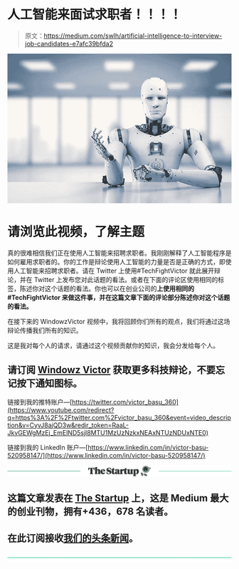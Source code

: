 # 人工智能来面试求职者！！！！

> 原文：<https://medium.com/swlh/artificial-intelligence-to-interview-job-candidates-e7afc39bfda2>

![](img/acb545c360c607b171576c3c672ad088.png)

# **请浏览此视频，了解主题**

真的很难相信我们正在使用人工智能来招聘求职者。我刚刚解释了人工智能程序是如何雇用求职者的。你的工作是辩论使用人工智能的力量是否是正确的方式，即使用人工智能来招聘求职者。请在 Twitter 上使用#TechFightVictor 就此展开辩论，并在 Twitter 上发布您对此话题的看法。或者在下面的评论区使用相同的标签，陈述你对这个话题的看法。你也可以在创业公司的**上使用相同的#TechFightVictor 来做这件事，并在这篇文章下面的评论部分陈述你对这个话题的看法。**

在接下来的 WindowzVictor 视频中，我将回顾你们所有的观点，我们将通过这场辩论传播我们所有的知识。

这是我对每个人的请求，请通过这个视频贡献你的知识，我会分发给每个人。

## 请订阅 [Windowz Victor](https://www.youtube.com/channel/UCKhvc4x_TQdSt14VosalIlg) 获取更多科技辩论，不要忘记按下通知图标。

链接到我的推特账户—[https://twitter.com/victor_basu_360](https://www.youtube.com/redirect?q=https%3A%2F%2Ftwitter.com%2Fvictor_basu_360&event=video_description&v=CyvJ8ajQD3w&redir_token=RaaL-JkvGEWgMzEj_EmElND5sjl8MTU1MzUzNzkxNEAxNTUzNDUxNTE0)

链接到我的 LinkedIn 账户—[https://www.linkedin.com/in/victor-basu-520958147/](https://www.linkedin.com/in/victor-basu-520958147/)

[![](img/308a8d84fb9b2fab43d66c117fcc4bb4.png)](https://medium.com/swlh)

## 这篇文章发表在 [The Startup](https://medium.com/swlh) 上，这是 Medium 最大的创业刊物，拥有+436，678 名读者。

## 在此订阅接收[我们的头条新闻](https://growthsupply.com/the-startup-newsletter/)。

[![](img/b0164736ea17a63403e660de5dedf91a.png)](https://medium.com/swlh)